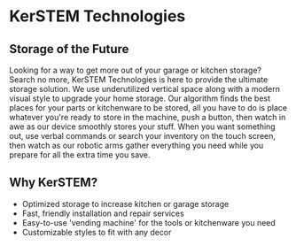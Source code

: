 # KerSTEM Technologies

## Storage of the Future

Looking for a way to get more out of your garage or kitchen storage? Search no more, KerSTEM Technologies is here to provide the ultimate storage solution. We use underutilized vertical space along with a modern visual style to upgrade your home storage. Our algorithm finds the best places for your parts or kitchenware to be stored, all you have to do is place whatever you're ready to store in the machine, push a button, then watch in awe as our device smoothly stores your stuff. When you want something out, use verbal commands or search your inventory on the touch screen, then watch as our robotic arms gather everything you need while you prepare for all the extra time you save. 

## Why KerSTEM?

  * Optimized storage to increase kitchen or garage storage  
  * Fast, friendly installation and repair services  
  * Easy-to-use 'vending machine' for the tools or kitchenware you need
  * Customizable styles to fit with any decor
